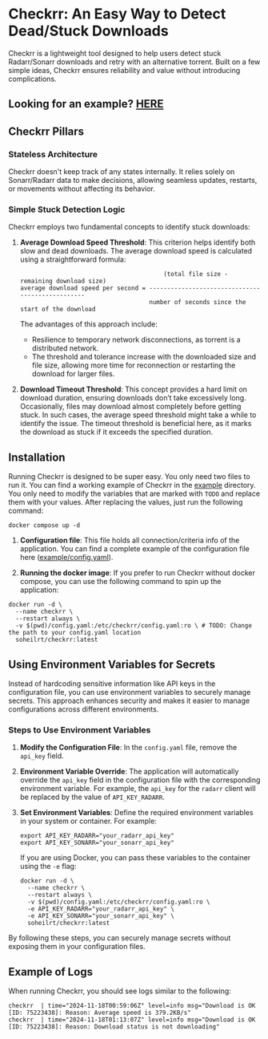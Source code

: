 # Checkrr: An Easy Way to Detect Dead/Stuck Downloads

Checkrr is a lightweight tool designed to help users detect stuck Radarr/Sonarr downloads and retry with an alternative
torrent. Built on a few simple ideas, Checkrr ensures reliability and value without introducing complications.

## **Looking for an example?** [HERE](./example)

## Checkrr Pillars

### Stateless Architecture

Checkrr doesn't keep track of any states internally. It relies solely on Sonarr/Radarr data to make decisions, allowing
seamless updates, restarts, or movements without affecting its behavior.

### Simple Stuck Detection Logic

Checkrr employs two fundamental concepts to identify stuck downloads:

1. **Average Download Speed Threshold**: This criterion helps identify both slow and dead downloads. The average
   download speed is calculated using a straightforward formula:
    ```plaintext
                                            (total file size - remaining download size) 
    average download speed per second = -------------------------------------------------
                                        number of seconds since the start of the download
    ```
   The advantages of this approach include:
    - Resilience to temporary network disconnections, as torrent is a distributed network.
    - The threshold and tolerance increase with the downloaded size and file size, allowing more time for reconnection
      or restarting the download for larger files.

2. **Download Timeout Threshold**: This concept provides a hard limit on download duration, ensuring downloads don’t
   take excessively long. Occasionally, files may download almost completely before getting stuck. In such cases, the
   average speed threshold might take a while to identify the issue. The timeout threshold is beneficial here, as it
   marks the download as stuck if it exceeds the specified duration.

## Installation

Running Checkrr is designed to be super easy. You only need two files to run it. You can find a working example of
Checkrr in the [example](./example) directory. You only need to modify the variables that are marked with `TODO` and
replace them with your values. After replacing the values, just run the following command:

```shell
docker compose up -d
```

1. **Configuration file**: This file holds all connection/criteria info of the application. You can find a complete
   example of the configuration file here ([example/config.yaml](example/config.yaml)).

2. **Running the docker image**: If you prefer to run Checkrr without docker compose, you can use the following command
   to spin up the application:

```shell
docker run -d \
  --name checkrr \
  --restart always \
  -v $(pwd)/config.yaml:/etc/checkrr/config.yaml:ro \ # TODO: Change the path to your config.yaml location
  soheilrt/checkrr:latest
```

## Using Environment Variables for Secrets

Instead of hardcoding sensitive information like API keys in the configuration file, you can use environment variables to securely manage secrets. This approach enhances security and makes it easier to manage configurations across different environments.

### Steps to Use Environment Variables

1. **Modify the Configuration File**:
   In the `config.yaml` file, remove the `api_key` field.
2. **Environment Variable Override**:
   The application will automatically override the `api_key` field in the configuration file with the corresponding environment variable. For example, the `api_key` for the `radarr` client will be replaced by the value of `API_KEY_RADARR`.
3. **Set Environment Variables**:
   Define the required environment variables in your system or container. For example:

    ```shell
    export API_KEY_RADARR="your_radarr_api_key"
    export API_KEY_SONARR="your_sonarr_api_key"
    ```

    If you are using Docker, you can pass these variables to the container using the `-e` flag:

    ```shell
    docker run -d \
      --name checkrr \
      --restart always \
      -v $(pwd)/config.yaml:/etc/checkrr/config.yaml:ro \
      -e API_KEY_RADARR="your_radarr_api_key" \
      -e API_KEY_SONARR="your_sonarr_api_key" \
      soheilrt/checkrr:latest
    ```

By following these steps, you can securely manage secrets without exposing them in your configuration files.

## Example of Logs

When running Checkrr, you should see logs similar to the following:

```shell
checkrr  | time="2024-11-18T00:59:06Z" level=info msg="Download is OK [ID: 75223438]: Reason: Average speed is 379.2KB/s"
checkrr  | time="2024-11-18T01:13:07Z" level=info msg="Download is OK [ID: 75223438]: Reason: Download status is not downloading"
```